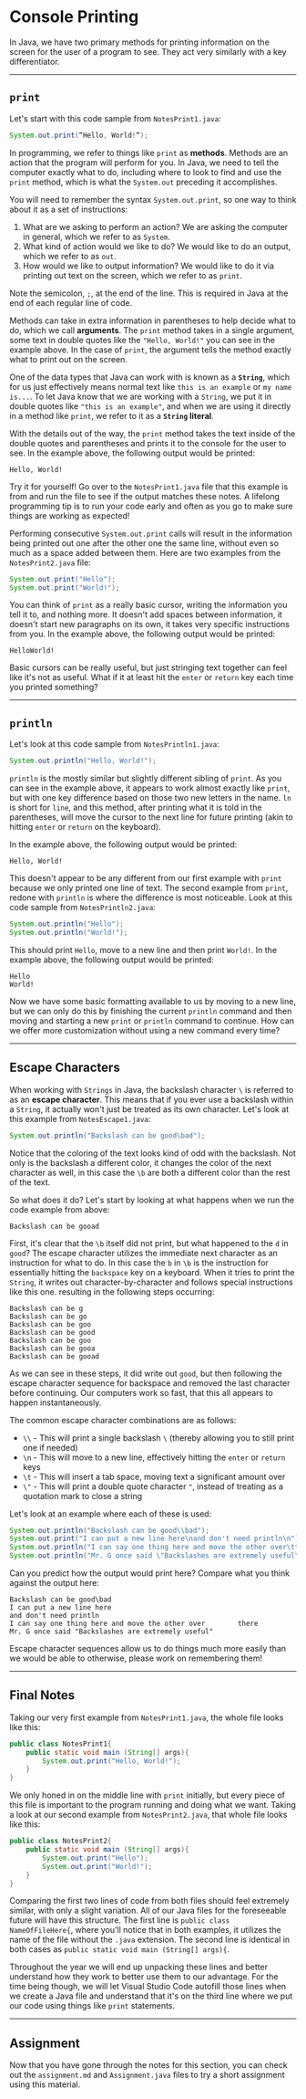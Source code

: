 # Console Printing

In Java, we have two primary methods for printing information on the screen for the user of a program to see. They act very similarly with a key differentiator.

---

## `print`

Let's start with this code sample from `NotesPrint1.java`:

```java
System.out.print(“Hello, World!“);
```

In programming, we refer to things like `print` as **methods**. Methods are an action that the program will perform for you. In Java, we need to tell the computer exactly what to do, including where to look to find and use the `print` method, which is what the `System.out` preceding it accomplishes.

You will need to remember the syntax `System.out.print`, so one way to think about it as a set of instructions:

1. What are we asking to perform an action? We are asking the computer in general, which we refer to as `System`.
2. What kind of action would we like to do? We would like to do an output, which we refer to as `out`.
3. How would we like to output information? We would like to do it via printing out text on the screen, which we refer to as `print`.

Note the semicolon, `;`, at the end of the line. This is required in Java at the end of each regular line of code.

Methods can take in extra information in parentheses to help decide what to do, which we call **arguments**. The `print` method takes in a single argument, some text in double quotes like the `"Hello, World!"` you can see in the example above. In the case of `print`, the argument tells the method exactly what to print out on the screen.

One of the data types that Java can work with is known as a **`String`**, which for us just effectively means normal text like `this is an example` or `my name is...`. To let Java know that we are working with a `String`, we put it in double quotes like `"this is an example"`, and when we are using it directly in a method like `print`, we refer to it as a **`String` literal**.

With the details out of the way, the `print` method takes the text inside of the double quotes and parentheses and prints it to the console for the user to see. In the example above, the following output would be printed:

```
Hello, World!
```

Try it for yourself! Go over to the `NotesPrint1.java` file that this example is from and run the file to see if the output matches these notes. A lifelong programming tip is to run your code early and often as you go to make sure things are working as expected!

Performing consecutive `System.out.print` calls will result in the information being printed out one after the other one the same line, without even so much as a space added between them. Here are two examples from the `NotesPrint2.java` file:

```java
System.out.print("Hello");
System.out.print("World!");
```

You can think of `print` as a really basic cursor, writing the information you tell it to, and nothing more. It doesn't add spaces between information, it doesn't start new paragraphs on its own, it takes very specific instructions from you. In the example above, the following output would be printed:

```
HelloWorld!
```

Basic cursors can be really useful, but just stringing text together can feel like it's not as useful. What if it at least hit the `enter` or `return` key each time you printed something?

---

## `println`

Let's look at this code sample from `NotesPrintln1.java`:

```java
System.out.println("Hello, World!");
```

`println` is the mostly similar but slightly different sibling of `print`. As you can see in the example above, it appears to work almost exactly like `print`, but with one key difference based on those two new letters in the name. `ln` is short for `line`, and this method, after printing what it is told in the parentheses, will move the cursor to the next line for future printing (akin to hitting `enter` or `return` on the keyboard).

In the example above, the following output would be printed:

```
Hello, World!
```

This doesn't appear to be any different from our first example with `print` because we only printed one line of text. The second example from `print`, redone with `println` is where the difference is most noticeable. Look at this code sample from `NotesPrintln2.java`:

```java
System.out.println("Hello");
System.out.println("World!");
```

This should print `Hello`, move to a new line and then print `World!`. In the example above, the following output would be printed:

```
Hello
World!
```

Now we have some basic formatting available to us by moving to a new line, but we can only do this by finishing the current `println` command and then moving and starting a new `print` or `println` command to continue. How can we offer more customization without using a new command every time?

---

## Escape Characters

When working with `Strings` in Java, the backslash character `\` is referred to as an **escape character**. This means that if you ever use a backslash within a `String`, it actually won't just be treated as its own character. Let's look at this example from `NotesEscape1.java`:

```java
System.out.println("Backslash can be good\bad");
```

Notice that the coloring of the text looks kind of odd with the backslash. Not only is the backslash a different color, it changes the color of the next character as well, in this case the `\b` are both a different color than the rest of the text.

So what does it do? Let's start by looking at what happens when we run the code example from above:

```
Backslash can be gooad
```

First, it's clear that the `\b` itself did not print, but what happened to the `d` in `good`? The escape character utilizes the immediate next character as an instruction for what to do. In this case the `b` in `\b` is the instruction for essentially hitting the `backspace` key on a keyboard. When it tries to print the `String`, it writes out character-by-character and follows special instructions like this one. resulting in the following steps occurring:

```
Backslash can be g
Backslash can be go
Backslash can be goo
Backslash can be good
Backslash can be goo
Backslash can be gooa
Backslash can be gooad
```

As we can see in these steps, it did write out `good`, but then following the escape character sequence for backspace and removed the last character before continuing. Our computers work so fast, that this all appears to happen instantaneously.

The common escape character combinations are as follows:

- `\\` - This will print a single backslash `\` (thereby allowing you to still print one if needed)
- `\n` - This will move to a new line, effectively hitting the `enter` or `return` keys
- `\t` - This will insert a tab space, moving text a significant amount over
- `\"` - This will print a double quote character `"`, instead of treating as a quotation mark to close a string

Let's look at an example where each of these is used:

```java
System.out.println("Backslash can be good\\bad");
System.out.print("I can put a new line here\nand don't need println\n");
System.out.println("I can say one thing here and move the other over\tthere");
System.out.println("Mr. G once said \"Backslashes are extremely useful\"");
```

Can you predict how the output would print here? Compare what you think against the output here:

```
Backslash can be good\bad
I can put a new line here
and don't need println
I can say one thing here and move the other over        there
Mr. G once said "Backslashes are extremely useful"
```

Escape character sequences allow us to do things much more easily than we would be able to otherwise, please work on remembering them!

---

## Final Notes

Taking our very first example from `NotesPrint1.java`, the whole file looks like this:

```java
public class NotesPrint1{
    public static void main (String[] args){
        System.out.print("Hello, World!");
    }
}
```

We only honed in on the middle line with `print` initially, but every piece of this file is important to the program running and doing what we want. Taking a look at our second example from `NotesPrint2.java`, that whole file looks like this:

```java
public class NotesPrint2{
    public static void main (String[] args){
        System.out.print("Hello");
        System.out.print("World!");
    }
}
```

Comparing the first two lines of code from both files should feel extremely similar, with only a slight variation. All of our Java files for the foreseeable future will have this structure. The first line is `public class NameOfFileHere{`, where you'll notice that in both examples, it utilizes the name of the file without the `.java` extension. The second line is identical in both cases as `public static void main (String[] args){`.

Throughout the year we will end up unpacking these lines and better understand how they work to better use them to our advantage. For the time being though, we will let Visual Studio Code autofill those lines when we create a Java file and understand that it's on the third line where we put our code using things like `print` statements.

---

## Assignment

Now that you have gone through the notes for this section, you can check out the `assignment.md` and `Assignment.java` files to try a short assignment using this material.
